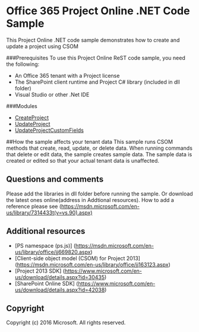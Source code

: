 # Office 365 Project Online .NET Code Sample

This Project Online .NET code sample demonstrates how to create and update a project using CSOM 

###Prerequisites
To use this Project Online ReST code sample, you need the following:
* An Office 365 tenant with a Project license
* The SharePoint client runtime and Project C# library (included in dll folder)
* Visual Studio or other .Net IDE

###Modules
* [CreateProject](/CreateUpdateProjectSample/CreateUpdateProjectSample/CreateProject.cs)
* [UpdateProject](/CreateUpdateProjectSample/CreateUpdateProjectSample/UpdateProject.cs)
* [UpdateProjectCustomFields](/CreateUpdateProjectSample/CreateUpdateProjectSample/UpdateProjectCustomFieldValues.cs)

##How the sample affects your tenant data
This sample runs CSOM methods that create, read, update, or delete data. When running commands that delete or edit data, the sample creates sample data. The sample data is created or edited so that your actual tenant data is unaffected.

## Questions and comments
Please add the libraries in dll folder before running the sample. Or download the latest ones online(address in Addtional resources). How to add a reference please see
(https://msdn.microsoft.com/en-us/library/7314433t(v=vs.90).aspx)

## Additional resources
* [PS namespace (ps.js)] (https://msdn.microsoft.com/en-us/library/office/jj669820.aspx)
* [Client-side object model (CSOM) for Project 2013] (https://msdn.microsoft.com/en-us/library/office/jj163123.aspx)
* [Project 2013 SDK] (https://www.microsoft.com/en-us/download/details.aspx?id=30435)
* [SharePoint Online SDK] (https://www.microsoft.com/en-us/download/details.aspx?id=42038)

## Copyright
Copyright (c) 2016 Microsoft. All rights reserved.